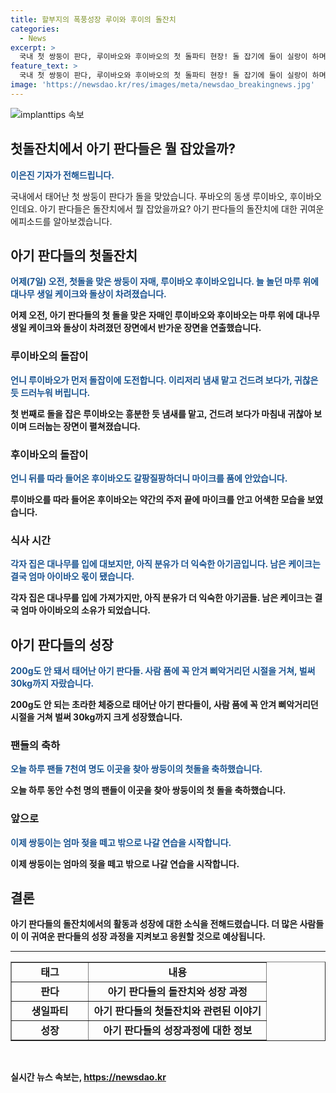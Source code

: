 ```yaml
---
title: 할부지의 폭풍성장 루이와 후이의 돌잔치
categories:
  - News
excerpt: >
  국내 첫 쌍둥이 판다, 루이바오와 후이바오의 첫 돌파티 현장! 돌 잡기에 둘이 실랑이 하며 눈길을 끈다. 아령으로 결정된 돌 잡기, 대나무 생일 케이크와 마이크에 호기심 가득. 30kg까지 자란 쌍둥이는 엄마 아이바오에게 마음 나눔. 수원 에버랜드에서 7천여 명이 쌍둥이의 생일을 축하하는데...
feature_text: >
  국내 첫 쌍둥이 판다, 루이바오와 후이바오의 첫 돌파티 현장! 돌 잡기에 둘이 실랑이 하며 눈길을 끈다. 아령으로 결정된 돌 잡기, 대나무 생일 케이크와 마이크에 호기심 가득. 30kg까지 자란 쌍둥이는 엄마 아이바오에게 마음 나눔. 수원 에버랜드에서 7천여 명이 쌍둥이의 생일을 축하하는데...
image: 'https://newsdao.kr/res/images/meta/newsdao_breakingnews.jpg'
---
```


<p><img src="https://newsdao.kr/res/images/meta/newsdao_breakingnews.jpg" alt="implanttips 속보" /></p>

<h2>첫돌잔치에서 아기 판다들은 뭘 잡았을까?</h2>

<p data-ke-size="size16"><b><span style="color: #1a5490;">이은진 기자가 전해드립니다.</span></b></p>

<p>국내에서 태어난 첫 쌍둥이 판다가 돌을 맞았습니다. 푸바오의 동생 루이바오, 후이바오인데요. 아기 판다들은 돌잔치에서 뭘 잡았을까요? 아기 판다들의 돌잔치에 대한 귀여운 에피소드를 알아보겠습니다.</p>

<h2 data-ke-size="size26">아기 판다들의 첫돌잔치</h2>

<p><b><span style="color: #1a5490;">어제(7일) 오전, 첫돌을 맞은 쌍둥이 자매, 루이바오 후이바오입니다. 늘 놀던 마루 위에 대나무 생일 케이크와 돌상이 차려졌습니다.</span><b></p>

<p>어제 오전, 아기 판다들의 첫 돌을 맞은 자매인 루이바오와 후이바오는 마루 위에 대나무 생일 케이크와 돌상이 차려졌던 장면에서 반가운 장면을 연출했습니다.</p>

<h3>루이바오의 돌잡이</h3>

<p><b><span style="color: #1a5490;">언니 루이바오가 먼저 돌잡이에 도전합니다. 이리저리 냄새 맡고 건드려 보다가, 귀찮은 듯 드러누워 버립니다.</span></b></p>

<p>첫 번째로 돌을 잡은 루이바오는 흥분한 듯 냄새를 맡고, 건드려 보다가 마침내 귀찮아 보이며 드러눕는 장면이 펼쳐졌습니다.</p>

<h3>후이바오의 돌잡이</h3>

<p><b><span style="color: #1a5490;">언니 뒤를 따라 들어온 후이바오도 갈팡질팡하더니 마이크를 품에 안았습니다.</span></b></p>

<p>루이바오를 따라 들어온 후이바오는 약간의 주저 끝에 마이크를 안고 어색한 모습을 보였습니다.</p>

<h3>식사 시간</h3>

<p><b><span style="color: #1a5490;">각자 집은 대나무를 입에 대보지만, 아직 분유가 더 익숙한 아기곰입니다. 남은 케이크는 결국 엄마 아이바오 몫이 됐습니다.</span></b></p>

<p>각자 집은 대나무를 입에 가져가지만, 아직 분유가 더 익숙한 아기곰들. 남은 케이크는 결국 엄마 아이바오의 소유가 되었습니다.</p>

<h2 data-ke-size="size26">아기 판다들의 성장</h2>

<p><b><span style="color: #1a5490;">200g도 안 돼서 태어난 아기 판다들. 사람 품에 꼭 안겨 삐악거리던 시절을 거쳐, 벌써 30kg까지 자랐습니다.</span></b></p>

<p>200g도 안 되는 초라한 체중으로 태어난 아기 판다들이, 사람 품에 꼭 안겨 삐악거리던 시절을 거쳐 벌써 30kg까지 크게 성장했습니다.</p>

<h3>팬들의 축하</h3>

<p><b><span style="color: #1a5490;">오늘 하루 팬들 7천여 명도 이곳을 찾아 쌍둥이의 첫돌을 축하했습니다.</span></b></p>

<p>오늘 하루 동안 수천 명의 팬들이 이곳을 찾아 쌍둥이의 첫 돌을 축하했습니다.</p>

<h3>앞으로</h3>

<p><b><span style="color: #1a5490;">이제 쌍둥이는 엄마 젖을 떼고 밖으로 나갈 연습을 시작합니다.</span></b></p>

<p>이제 쌍둥이는 엄마의 젖을 떼고 밖으로 나갈 연습을 시작합니다.</p>

<h2 data-ke-size="size26">결론</h2>

<p>아기 판다들의 돌잔치에서의 활동과 성장에 대한 소식을 전해드렸습니다. 더 많은 사람들이 이 귀여운 판다들의 성장 과정을 지켜보고 응원할 것으로 예상됩니다.</p>

<hr>

<table style="width: 100%;" border="1">
<tbody>
<tr>
<td style="text-align: center; width: 30%; height: 17px;"><b>태그</b></td>
<td style="text-align: center; width: 69.6379%; height: 17px;"><b>내용</b></td>
</tr>
<tr>
<td style="text-align: center; height: 17px;"><b>판다</b></td>
<td style="text-align: center; height: 17px;"><b>아기 판다들의 돌잔치와 성장 과정</b></td>
</tr>
<tr>
<td style="text-align: center; height: 17px;"><b>생일파티</b></td>
<td style="text-align: center; height: 17px;"><b>아기 판다들의 첫돌잔치와 관련된 이야기</b></td>
</tr>
<tr>
<td style="text-align: center; height: 17px;"><b>성장</b></td>
<td style="text-align: center; height: 17px;"><b>아기 판다들의 성장과정에 대한 정보</b></td>
</tr>
</tbody>
</table>

<p data-ke-size="size16">&nbsp;</p>
실시간 뉴스 속보는, <a href="https://newsdao.kr" rel="dofollow">https://newsdao.kr</a>


